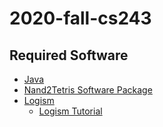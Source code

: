 # 2020-fall-cs243

## Required Software
* [Java](https://www.java.com/en/download/)
* [Nand2Tetris Software Package](https://www.nand2tetris.org/software)
* [Logism](https://sourceforge.net/projects/circuit/files/latest/download)
   * [Logism Tutorial](http://www.cburch.com/logisim/docs/2.3.0/guide/index.html)
